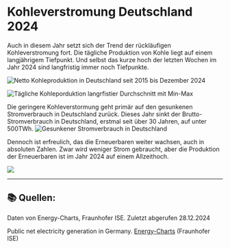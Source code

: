 # Kohleverstromung Deutschland 2024

Auch in diesem Jahr setzt sich der Trend der rückläufigen Kohleverstromung fort.
Die tägliche Produktion von Kohle liegt auf einem langjährigem Tiefpunkt.
Und selbst das kurze hoch der letzten Wochen im Jahr 2024 sind langfristig immer noch Tiefpunkte.

![Netto Kohleproduktion in Deutschland seit 2015 bis Dezember 2024](/img/2015_2024_Average_Daily_Coal_Production_Germany.png)



![Tägliche Kohleporduktion langrfistier Durchschnitt mit Min-Max](/img/Yearly_Comparison_Daily_Net_Coal_production.png)

Die geringere Kohleverstormung geht primär auf den gesunkenen Stromverbrauch in Deutschland zurück.
Dieses Jahr sinkt der Brutto-Stromverbrauch in Deutschland, erstmal seit über 30 Jahren, auf unter 500TWh.
![Gesunkener Stromverbrauch in Deutschland](/img/stromverbrauch_jahre_2024.png)


Dennoch ist erfreulich, das die Erneuerbaren weiter wachsen, auch in absoluten Zahlen.
Zwar wird weniger Strom gebraucht, aber die Produktion der Erneuerbaren ist im Jahr 2024 auf einem Allzeithoch.

![](/img/annual_renewable_share_public_electricity_generation_and_load.png)



---

## 📚️ Quellen:

Daten von Energy-Charts, Fraunhofer ISE.
Zuletzt abgerufen 28.12.2024

Public net electricity generation in Germany. [Energy-Charts](https://www.energy-charts.info/charts/power/chart.html) (Fraunhofer ISE)